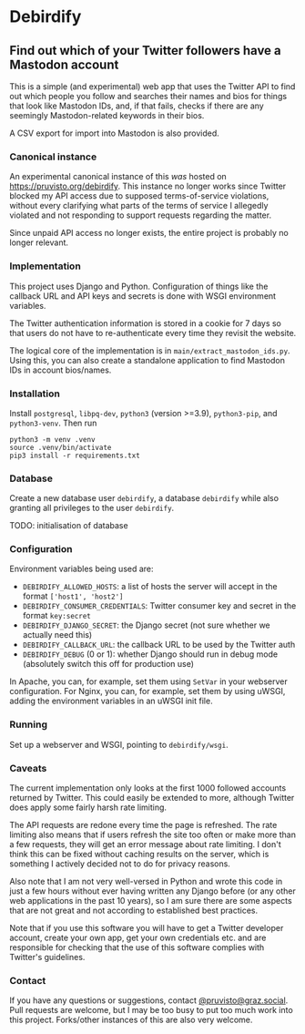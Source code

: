 # Debirdify

## Find out which of your Twitter followers have a Mastodon account

This is a simple (and experimental) web app that uses the Twitter API to find out which people you follow and searches their names and bios for things that look like Mastodon IDs, and, if that fails, checks if there are any seemingly Mastodon-related keywords in their bios.

A CSV export for import into Mastodon is also provided.


### Canonical instance

An experimental canonical instance of this *was* hosted on https://pruvisto.org/debirdify.
This instance no longer works since Twitter blocked my API access due to supposed terms-of-service violations, without every clarifying what parts of the terms of service I allegedly violated and not responding to support requests regarding the matter.

Since unpaid API access no longer exists, the entire project is probably no longer relevant.


### Implementation

This project uses Django and Python. Configuration of things like the callback URL and API keys and secrets is done with WSGI environment variables.

The Twitter authentication information is stored in a cookie for 7 days so that users do not have to re-authenticate every time they revisit the website.

The logical core of the implementation is in `main/extract_mastodon_ids.py`. Using this, you can also create a standalone application to find Mastodon IDs in account bios/names.

### Installation

Install `postgresql`, `libpq-dev`, `python3` (version >=3.9), `python3-pip`, and `python3-venv`.
Then run
```
python3 -m venv .venv
source .venv/bin/activate
pip3 install -r requirements.txt
```

### Database

Create a new database user `debirdify`, a database `debirdify` while also granting all privileges to the user `debirdify`.

TODO: initialisation of database

### Configuration

Environment variables being used are:
  - `DEBIRDIFY_ALLOWED_HOSTS`: a list of hosts the server will accept in the format `['host1', 'host2']`
  - `DEBIRDIFY_CONSUMER_CREDENTIALS`: Twitter consumer key and secret in the format `key:secret`
  - `DEBIRDIFY_DJANGO_SECRET`: the Django secret (not sure whether we actually need this)
  - `DEBIRDIFY_CALLBACK_URL`: the callback URL to be used by the Twitter auth
  - `DEBIRDIFY_DEBUG` (0 or 1): whether Django should run in debug mode (absolutely switch this off for production use)

In Apache, you can, for example, set them using `SetVar` in your webserver configuration.
For Nginx, you can, for example, set them by using uWSGI, adding the environment variables in an uWSGI init file.

### Running

Set up a webserver and WSGI, pointing to `debirdify/wsgi`.

### Caveats

The current implementation only looks at the first 1000 followed accounts returned by Twitter. This could easily be extended to more, although Twitter does apply some fairly harsh rate limiting.

The API requests are redone every time the page is refreshed. The rate limiting also means that if users refresh the site too often or make more than a few requests, they will get an error message about rate limiting. I don't think this can be fixed without caching results on the server, which is something I actively decided not to do for privacy reasons.

Also note that I am not very well-versed in Python and wrote this code in just a few hours without ever having written any Django before (or any other web applications in the past 10 years), so I am sure there are some aspects that are not great and not according to established best practices.

Note that if you use this software you will have to get a Twitter developer account, create your own app, get your own credentials etc. and are responsible for checking that the use of this software complies with Twitter's guidelines.


### Contact

If you have any questions or suggestions, contact [@pruvisto@graz.social](https://graz.social/@pruvisto). Pull requests are welcome, but I may be too busy to put too much work into this project. Forks/other instances of this are also very welcome.


